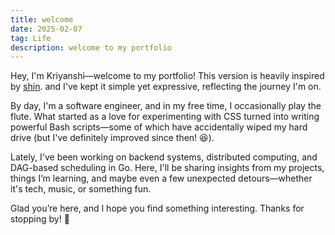 ```yaml
---
title: welcome
date: 2025-02-07
tag: Life
description: welcome to my portfolio
---
```


Hey, I'm Kriyanshi—welcome to my portfolio! This version is heavily inspired by [shin](https://shinbehavior.com/). and I've kept it simple yet expressive, reflecting the journey I'm on.

By day, I'm a software engineer, and in my free time, I occasionally play the flute. What started as a love for experimenting with CSS turned into writing powerful Bash scripts—some of which have accidentally wiped my hard drive (but I've definitely improved since then! 😆).

Lately, I've been working on backend systems, distributed computing, and DAG-based scheduling in Go. Here, I'll be sharing insights from my projects, things I’m learning, and maybe even a few unexpected detours—whether it's tech, music, or something fun. 

Glad you’re here, and I hope you find something interesting. Thanks for stopping by! 🚀